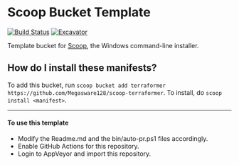 # Scoop Bucket Template

[![Build Status](https://ci.appveyor.com/api/projects/status/2fw8cnbt7qt20j15?svg=true)](https://ci.appveyor.com/project/Megasware128/scoop-terraformer "Build Status") [![Excavator](https://github.com/Megasware128/scoop-terraformer/actions/workflows/excavator.yml/badge.svg)](https://github.com/Megasware128/scoop-terraformer/actions/workflows/excavator.yml)

Template bucket for [Scoop](https://scoop.sh), the Windows command-line installer.

How do I install these manifests?
---------------------------------

To add this bucket, run `scoop bucket add terraformer https://github.com/Megasware128/scoop-terraformer`. To install, do `scoop install <manifest>`.

----

#### To use this template

- Modify the Readme.md and the bin/auto-pr.ps1 files accordingly.
- Enable GitHub Actions for this repository.
- Login to AppVeyor and import this repository.
